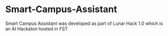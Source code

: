 # Smart-Campus-Assistant
Smart Campus Assistant was developed as part of Lunar Hack 1.0 which is an AI Hackaton hosted in FST 
